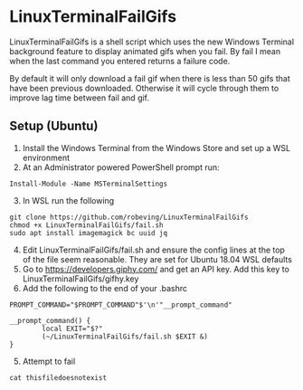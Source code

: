 # LinuxTerminalFailGifs

LinuxTerminalFailGifs is a shell script which uses the new Windows Terminal background feature to display animated gifs when you fail. By fail I mean when the last command you entered returns a failure code.

By default it will only download a fail gif when there is less than 50 gifs that have been previous downloaded. Otherwise it will cycle through them to improve lag time between fail and gif.

## Setup (Ubuntu)
1. Install the Windows Terminal from the Windows Store and set up a WSL environment
2. At an Administrator powered PowerShell prompt run:
```
Install-Module -Name MSTerminalSettings
```
3. In WSL run the following
```
git clone https://github.com/robeving/LinuxTerminalFailGifs
chmod +x LinuxTerminalFailGifs/fail.sh
sudo apt install imagemagick bc uuid jq
```
4. Edit LinuxTerminalFailGifs/fail.sh and ensure the config lines at the top of the file seem reasonable. They are set for Ubuntu 18.04 WSL defaults
5. Go to https://developers.giphy.com/ and get an API key. Add this key to LinuxTerminalFailGifs/gifhy.key
4. Add the following to the end of your .bashrc

```
PROMPT_COMMAND="$PROMPT_COMMAND"$'\n'"__prompt_command"

__prompt_command() {
        local EXIT="$?"
        (~/LinuxTerminalFailGifs/fail.sh $EXIT &)
}
```

5. Attempt to fail
```
cat thisfiledoesnotexist
```
